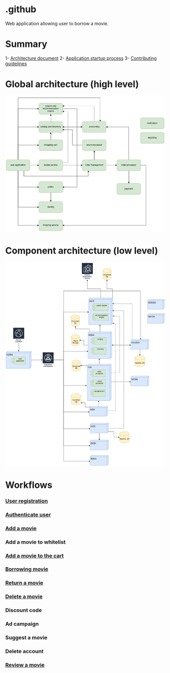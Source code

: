 # .github
Web application allowing user to borrow a movie.

# Summary
1- [Architecture document](./docs/architecture_document.md)
2- [Application startup process](./docs/startup.md)
3- [Contributing guidelines](./CONTRIBUTING.md)


# Global architecture (high level)
![Global architecture](./workflows/global_architecture.png)

# Component architecture (low level)
![Component architecture](./workflows/components_architecture.png)

# Workflows
### [User registration](./workflows/user_signup.png)
### [Authenticate user](./workflows/user_signin.png)
### [Add a movie](./workflows/add_movie.png)
### Add a movie to whitelist
### [Add a movie to the cart](./workflows/add_to_shopping_cart.png)
### [Borrowing movie](./workflows/order_processor_movie.png)
### [Return a movie](./workflows/return_movie.png)
### [Delete a movie](./workflows/remove-movie.md)
### Discount code
### Ad campaign
### Suggest a movie
### Delete account
### [Review a movie](./workflows/review_movie.png)

